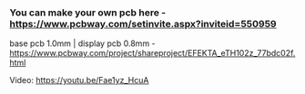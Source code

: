 
### You can make your own pcb here - https://www.pcbway.com/setinvite.aspx?inviteid=550959

base pcb 1.0mm | display pcb 0.8mm - https://www.pcbway.com/project/shareproject/EFEKTA_eTH102z_77bdc02f.html

Video: https://youtu.be/Fae1yz_HcuA
